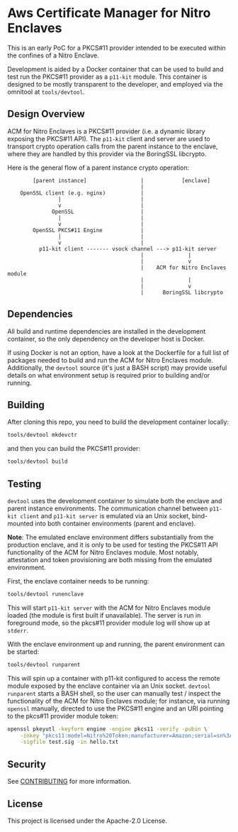 # Aws Certificate Manager for Nitro Enclaves

This is an early PoC for a PKCS#11 provider intended to be executed within the
confines of a Nitro Enclave.

Development is aided by a Docker container that can be used to build and test
run the PKCS#11 provider as a `p11-kit` module. This container is designed to
be mostly transparent to the developer, and employed via the omnitool at
`tools/devtool`.


## Design Overview

ACM for Nitro Enclaves is a PKCS#11 provider (i.e. a dynamic library exposing the
PKCS#11 API). The `p11-kit` client and server are used to transport crypto
operation calls from the parent instance to the enclave, where they are handled
by this provider via the BoringSSL libcrypto.

Here is the general flow of a parent instance crypto operation:

```
        [parent instance]                 |            [enclave]
                                          |
    OpenSSL client (e.g. nginx)           |
                |                         |
                v                         |
              OpenSSL                     |
                |                         |
                v                         |
        OpenSSL PKCS#11 Engine            |
                |                         |
                v                         |
          p11-kit client ------- vsock channel ---> p11-kit server
                                          |              |
                                          |              v
                                          |    ACM for Nitro Enclaves module
                                          |              |
                                          |              v
                                          |      BoringSSL libcrypto
```

## Dependencies

All build and runtime dependencies are installed in the development container,
so the only dependency on the developer host is Docker.

If using Docker is not an option, have a look at the Dockerfile for a full list
of packages needed to build and run the ACM for Nitro Enclaves module. Additionally,
the `devtool` source (it's just a BASH script) may provide useful details on what
environment setup is required prior to building and/or running.


## Building

After cloning this repo, you need to build the development container locally:

```bash
tools/devtool mkdevctr
```

and then you can build the PKCS#11 provider:

```bash
tools/devtool build
```


## Testing

`devtool` uses the development container to simulate both the enclave and
parent instance environments. The communication channel between `p11-kit
client` and `p11-kit server` is emulated via an Unix socket, bind-mounted into
both container environments (parent and enclave).

**Note**: The emulated enclave environment differs substantially from the
production enclave, and it is only to be used for testing the PKCS#11 API
functionality of the ACM for Nitro Enclaves module. Most notably, attestation and token
provisioning are both missing from the emulated environment.

First, the enclave container needs to be running:

```bash
tools/devtool runenclave
```

This will start `p11-kit server` with the ACM for Nitro Enclaves module loaded (the
module is first built if unavailable). The server is run in foreground mode, so
the pkcs#11 provider module log will show up at `stderr`.

With the enclave environment up and running, the parent environment can be
started:

```bash
tools/devtool runparent
```

This will spin up a container with p11-kit configured to access the remote
module exposed by the enclave container via an Unix socket.
`devtool runparent` starts a BASH shell, so the user can manually test /
inspect the functionality of the ACM for Nitro Enclaves module; for instance, via
running `openssl` manually, directed to use the PKCS#11 engine and an URI
pointing to the pkcs#11 provider module token:

```bash
openssl pkeyutl -keyform engine -engine pkcs11 -verify -pubin \
    -inkey "pkcs11:model=Nitro%20Token;manufacturer=Amazon;serial=sn%3A%201234;token=Nitro%20vToken;pin-value=1234" \
    -sigfile test.sig -in hello.txt
```

## Security

See [CONTRIBUTING](CONTRIBUTING.md#security-issue-notifications) for more information.

## License

This project is licensed under the Apache-2.0 License.

